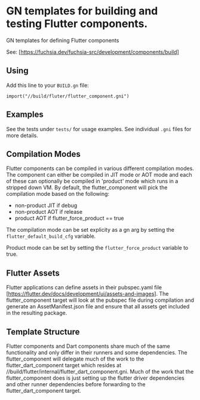 # GN templates for building and testing Flutter components.

GN templates for defining Flutter components

See: [https://fuchsia.dev/fuchsia-src/development/components/build]

## Using

Add this line to your `BUILD.gn` file:
```
import("//build/fluter/flutter_component.gni")
```

## Examples

See the tests under `tests/` for usage examples.
See individual `.gni` files for more details.

## Compilation Modes

Flutter components can be compiled in various different compilation modes. The component can either be compiled in JIT mode or AOT mode and
each of these can optionally be compiled in 'product' mode which runs
in a stripped down VM. By default, the flutter_component will pick the
compilation mode based on the following:

- non-product JIT if debug
- non-product AOT if release
- product AOT if flutter_force_product == true

The compilation mode can be set explicity as a gn arg by setting the
`flutter_default_build_cfg` variable.

Product mode can be set by setting the `flutter_force_product` variable to true.

## Flutter Assets

Flutter applications can define assets in their pubspec.yaml file [https://flutter.dev/docs/development/ui/assets-and-images]. The flutter_component target will look at the pubspec file during compilation and generate an AssetManifest.json file and ensure that all assets get included in the resulting package.

## Template Structure

Flutter components and Dart components share much of the same functionality and only differ in their runners and some dependencies. The flutter_component will delegate much of the work to the flutter_dart_component target which resides at //build/flutter/internal/flutter_dart_component.gni. Much of the work that the flutter_component does is just setting up the flutter driver dependencies and other runner dependencies before forwarding to the flutter_dart_component target.
